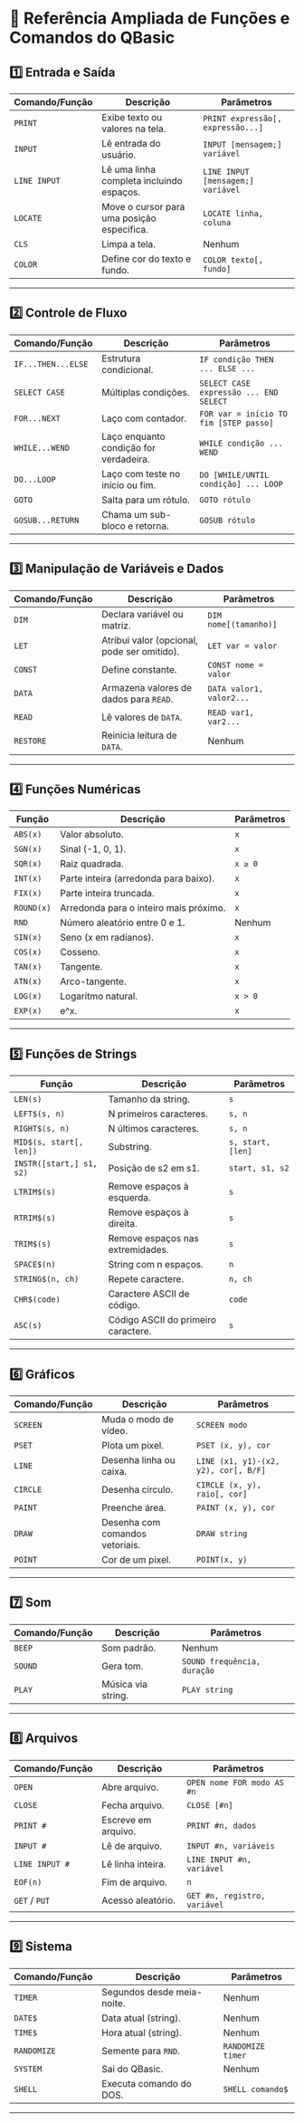 # 📘 **Referência Ampliada de Funções e Comandos do QBasic**

## 1️⃣ **Entrada e Saída**

| Comando/Função | Descrição                                  | Parâmetros                        |
| -------------- | ------------------------------------------ | --------------------------------- |
| `PRINT`        | Exibe texto ou valores na tela.            | `PRINT expressão[, expressão...]` |
| `INPUT`        | Lê entrada do usuário.                     | `INPUT [mensagem;] variável`      |
| `LINE INPUT`   | Lê uma linha completa incluindo espaços.   | `LINE INPUT [mensagem;] variável` |
| `LOCATE`       | Move o cursor para uma posição específica. | `LOCATE linha, coluna`            |
| `CLS`          | Limpa a tela.                              | Nenhum                            |
| `COLOR`        | Define cor do texto e fundo.               | `COLOR texto[, fundo]`            |

---

## 2️⃣ **Controle de Fluxo**

| Comando/Função     | Descrição                              | Parâmetros                             |
| ------------------ | -------------------------------------- | -------------------------------------- |
| `IF...THEN...ELSE` | Estrutura condicional.                 | `IF condição THEN ... ELSE ...`        |
| `SELECT CASE`      | Múltiplas condições.                   | `SELECT CASE expressão ... END SELECT` |
| `FOR...NEXT`       | Laço com contador.                     | `FOR var = início TO fim [STEP passo]` |
| `WHILE...WEND`     | Laço enquanto condição for verdadeira. | `WHILE condição ... WEND`              |
| `DO...LOOP`        | Laço com teste no início ou fim.       | `DO [WHILE/UNTIL condição] ... LOOP`   |
| `GOTO`             | Salta para um rótulo.                  | `GOTO rótulo`                          |
| `GOSUB...RETURN`   | Chama um sub-bloco e retorna.          | `GOSUB rótulo`                         |

---

## 3️⃣ **Manipulação de Variáveis e Dados**

| Comando/Função | Descrição                                   | Parâmetros               |
| -------------- | ------------------------------------------- | ------------------------ |
| `DIM`          | Declara variável ou matriz.                 | `DIM nome[(tamanho)]`    |
| `LET`          | Atribui valor (opcional, pode ser omitido). | `LET var = valor`        |
| `CONST`        | Define constante.                           | `CONST nome = valor`     |
| `DATA`         | Armazena valores de dados para `READ`.      | `DATA valor1, valor2...` |
| `READ`         | Lê valores de `DATA`.                       | `READ var1, var2...`     |
| `RESTORE`      | Reinicia leitura de `DATA`.                 | Nenhum                   |

---

## 4️⃣ **Funções Numéricas**

| Função     | Descrição                              | Parâmetros |
| ---------- | -------------------------------------- | ---------- |
| `ABS(x)`   | Valor absoluto.                        | `x`        |
| `SGN(x)`   | Sinal (-1, 0, 1).                      | `x`        |
| `SQR(x)`   | Raiz quadrada.                         | `x ≥ 0`    |
| `INT(x)`   | Parte inteira (arredonda para baixo).  | `x`        |
| `FIX(x)`   | Parte inteira truncada.                | `x`        |
| `ROUND(x)` | Arredonda para o inteiro mais próximo. | `x`        |
| `RND`      | Número aleatório entre 0 e 1.          | Nenhum     |
| `SIN(x)`   | Seno (x em radianos).                  | `x`        |
| `COS(x)`   | Cosseno.                               | `x`        |
| `TAN(x)`   | Tangente.                              | `x`        |
| `ATN(x)`   | Arco-tangente.                         | `x`        |
| `LOG(x)`   | Logaritmo natural.                     | `x > 0`    |
| `EXP(x)`   | e^x.                                   | `x`        |

---

## 5️⃣ **Funções de Strings**

| Função                   | Descrição                           | Parâmetros        |
| ------------------------ | ----------------------------------- | ----------------- |
| `LEN(s)`                 | Tamanho da string.                  | `s`               |
| `LEFT$(s, n)`            | N primeiros caracteres.             | `s, n`            |
| `RIGHT$(s, n)`           | N últimos caracteres.               | `s, n`            |
| `MID$(s, start[, len])`  | Substring.                          | `s, start, [len]` |
| `INSTR([start,] s1, s2)` | Posição de s2 em s1.                | `start, s1, s2`   |
| `LTRIM$(s)`              | Remove espaços à esquerda.          | `s`               |
| `RTRIM$(s)`              | Remove espaços à direita.           | `s`               |
| `TRIM$(s)`               | Remove espaços nas extremidades.    | `s`               |
| `SPACE$(n)`              | String com n espaços.               | `n`               |
| `STRING$(n, ch)`         | Repete caractere.                   | `n, ch`           |
| `CHR$(code)`             | Caractere ASCII de código.          | `code`            |
| `ASC(s)`                 | Código ASCII do primeiro caractere. | `s`               |

---

## 6️⃣ **Gráficos**

| Comando/Função | Descrição                       | Parâmetros                           |
| -------------- | ------------------------------- | ------------------------------------ |
| `SCREEN`       | Muda o modo de vídeo.           | `SCREEN modo`                        |
| `PSET`         | Plota um pixel.                 | `PSET (x, y), cor`                   |
| `LINE`         | Desenha linha ou caixa.         | `LINE (x1, y1)-(x2, y2), cor[, B/F]` |
| `CIRCLE`       | Desenha círculo.                | `CIRCLE (x, y), raio[, cor]`         |
| `PAINT`        | Preenche área.                  | `PAINT (x, y), cor`                  |
| `DRAW`         | Desenha com comandos vetoriais. | `DRAW string`                        |
| `POINT`        | Cor de um pixel.                | `POINT(x, y)`                        |

---

## 7️⃣ **Som**

| Comando/Função | Descrição          | Parâmetros                  |
| -------------- | ------------------ | --------------------------- |
| `BEEP`         | Som padrão.        | Nenhum                      |
| `SOUND`        | Gera tom.          | `SOUND frequência, duração` |
| `PLAY`         | Música via string. | `PLAY string`               |

---

## 8️⃣ **Arquivos**

| Comando/Função | Descrição           | Parâmetros                   |
| -------------- | ------------------- | ---------------------------- |
| `OPEN`         | Abre arquivo.       | `OPEN nome FOR modo AS #n`   |
| `CLOSE`        | Fecha arquivo.      | `CLOSE [#n]`                 |
| `PRINT #`      | Escreve em arquivo. | `PRINT #n, dados`            |
| `INPUT #`      | Lê de arquivo.      | `INPUT #n, variáveis`        |
| `LINE INPUT #` | Lê linha inteira.   | `LINE INPUT #n, variável`    |
| `EOF(n)`       | Fim de arquivo.     | `n`                          |
| `GET` / `PUT`  | Acesso aleatório.   | `GET #n, registro, variável` |

---

## 9️⃣ **Sistema**

| Comando/Função | Descrição                  | Parâmetros        |
| -------------- | -------------------------- | ----------------- |
| `TIMER`        | Segundos desde meia-noite. | Nenhum            |
| `DATE$`        | Data atual (string).       | Nenhum            |
| `TIME$`        | Hora atual (string).       | Nenhum            |
| `RANDOMIZE`    | Semente para `RND`.        | `RANDOMIZE timer` |
| `SYSTEM`       | Sai do QBasic.             | Nenhum            |
| `SHELL`        | Executa comando do DOS.    | `SHELL comando$`  |

---

